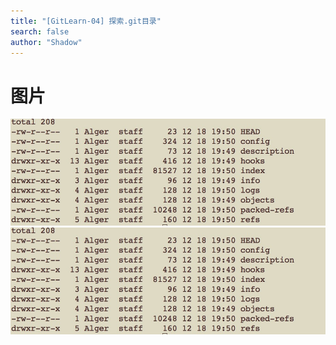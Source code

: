 ```yaml
---
title: "[GitLearn-04] 探索.git目录"
search: false
author: "Shadow"
---
```


# 图片
![.git目录](https://github.com/ShadowsGtt/ShadowsGtt.github.io/blob/master/mydata/image/gitfile.png ".git目录")
![目录](/mydata/image/gitfile.png ".git目录")
